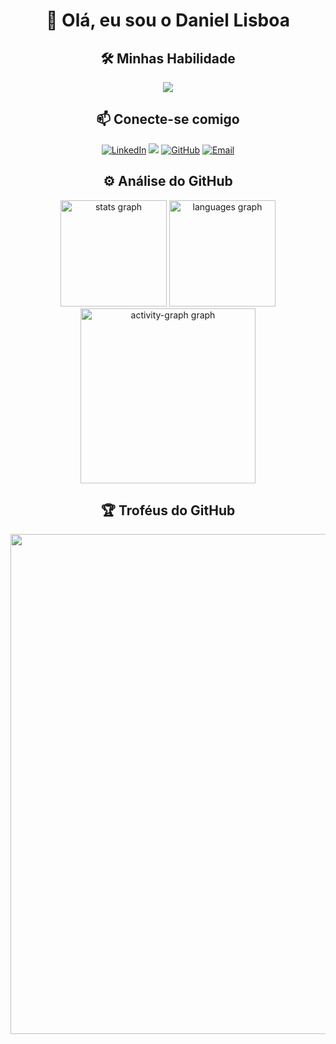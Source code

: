 <h1 align="center">👋 Olá, eu sou o Daniel Lisboa</h1>

<h2 align="center">🛠️ Minhas Habilidade</h2>
<div align="center">
  <a href="https://skillicons.dev">
    <img src="https://skillicons.dev/icons?i=python,javascript,mysql,github,git,ubuntu"/>
  </a>
</div>

<h2 align="center">📫 Conecte-se comigo</h2>
<div align="center">
  <a href="https://www.linkedin.com/in/daniel-lisboag/" target="_blank"><img src="https://img.shields.io/badge/LinkedIn-0077B5?style=for-the-badge&logo=linkedin&logoColor=white" alt="LinkedIn"></a>
  <a href="https://discord.com/users/daniellisboag" target="_blank"><img src="https://img.shields.io/badge/Discord-7289DA?style=for-the-badge&logo=discord&logoColor=white" target="_blank"></a>
  <a href="https://github.com/daniellisboag" target="_blank"><img src="https://img.shields.io/badge/GitHub-181717?style=for-the-badge&logo=github&logoColor=white" alt="GitHub"></a>
  <a href="mailto:daniellisboag0@gmail.com"><img src="https://img.shields.io/badge/Email-D14836?style=for-the-badge&logo=gmail&logoColor=white" alt="Email"></a>
</div>

<h2 align="center">⚙️ Análise do GitHub</h2>

<div align="center">
  <img src="https://github-readme-stats.vercel.app/api?username=daniellisboag&show_icons=true&include_all_commits=true&disable_animations=false&theme=dark&locale=pt-br&hide_border=false&rank_icon=github" height="170" alt="stats graph"/>
  <img src="https://github-readme-stats.vercel.app/api/top-langs?username=daniellisboag&locale=pt-br&hide_title=false&layout=compact&card_width=320&langs_count=5&theme=dark&hide_border=false&custom_title=Linguagens%20mais%20Usadas" height="170" alt="languages graph"/>
  <img src="https://github-readme-activity-graph.vercel.app/graph?username=daniellisboag&area=true&hide_border=false&hide_title=true&theme=gotham" height="280" alt="activity-graph graph"/>
</div>

<h2 align="center">🏆 Troféus do GitHub</h2>

<p align="center">
  <a href="https://github.com/ryo-ma/github-profile-trophy" title="repositório de troféus">
    <img width="800" src="https://github-profile-trophy.vercel.app/?username=daniellisboag&column=8&theme=onedark&no-frame=false&no-bg=false"/>
  </a>
</p>
